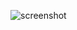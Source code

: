 ![screenshot](https://github.com/pipewe11/poisson_equation/assets/24981419/57a78a1b-649d-43cf-b2ae-9974b4c95762)
